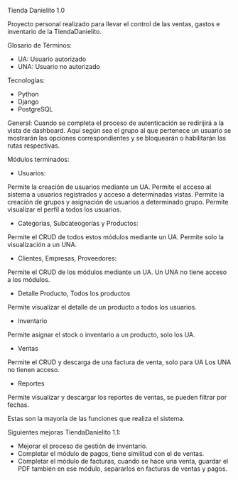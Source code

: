 Tienda Danielito 1.0


Proyecto personal realizado para llevar el control de las ventas, gastos e inventario de la TiendaDanielito.



Glosario de Términos:
- UA: Usuario autorizado
- UNA: Usuario no autorizado



Tecnologías:
- Python
- Django
- PostgreSQL

General:
Cuando se completa el proceso de autenticación se redirijirá a la vista de dashboard. Aquí según sea el grupo al que
pertenece un usuario se mostrarán las opciones correspondientes y se bloquearán o habilitarán las rutas respectivas.



Módulos terminados:
- Usuarios:
  
Permite la creación de usuarios mediante un UA.
Permite el acceso al sistema a usuarios registrados y acceso a determinadas vistas.
Permite la creación de grupos y asignación de usuarios a determinado grupo.
Permite visualizar el perfil a todos los usuarios.


- Categorías, Subcateogorías y Productos:
  
Permite el CRUD de todos estos módulos mediante un UA.
Permite solo la visualización a un UNA.


- Clientes, Empresas, Proveedores:
  
Permite el CRUD de los módulos mediante un UA.
Un UNA no tiene acceso a los módulos.


- Detalle Producto, Todos los productos
  
Permite visualizar el detalle de un producto a todos los usuarios.


- Inventario
  
Permite asignar el stock o inventario a un producto, solo los UA. 


- Ventas
  
Permite el CRUD y descarga de una factura de venta, solo para UA
Los UNA no tienen acceso.


- Reportes
  
Permite visualizar y descargar los reportes de ventas, se pueden filtrar por fechas.



Estas son la mayoría de las funciones que realiza el sistema.


Siguientes mejoras TiendaDanielito 1.1:
- Mejorar el proceso de gestión de inventario.
- Completar el módulo de pagos, tiene similitud con el de ventas.
- Completar el módulo de facturas, cuando se hace una venta, guardar el PDF también en ese módulo, separarlos en facturas de
  ventas y pagos.







